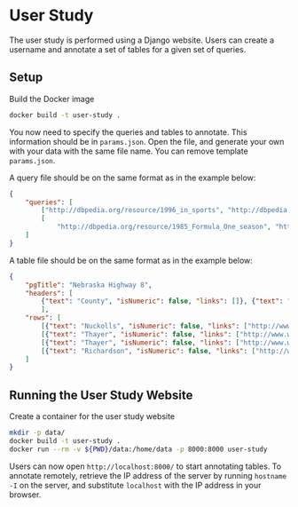 # User Study
The user study is performed using a Django website.
Users can create a username and annotate a set of tables for a given set of queries.

## Setup
Build the Docker image

```bash
docker build -t user-study .
```

You now need to specify the queries and tables to annotate.
This information should be in `params.json`.
Open the file, and generate your own with your data with the same file name.
You can remove template `params.json`.

A query file should be on the same format as in the example below:

```json
{
    "queries": [
        ["http://dbpedia.org/resource/1996_in_sports", "http://dbpedia.org/resource/Jerry_D._Bailey", "http://dbpedia.org/resource/United_States"],
        [
            "http://dbpedia.org/resource/1985_Formula_One_season", "http://dbpedia.org/resource/Niki_Lauda", "http://dbpedia.org/resource/McLaren"]
    ]
}
```

A table file should be on the same format as in the example below:

```json
{ 
    "pgTitle": "Nebraska Highway 8",
    "headers": [
        {"text": "County", "isNumeric": false, "links": []}, {"text": "Location", "isNumeric": false, "links": []}, {"text": "Mile", "isNumeric": false, "links": []}, {"text": "Junction", "isNumeric": false, "links": []}, {"text": "Notes", "isNumeric": false, "links": []}
        ],
    "rows": [
        [{"text": "Nuckolls", "isNumeric": false, "links": ["http://www.wikipedia.org/wiki/Nuckolls_County,_Nebraska"]}, {"text": "Superior", "isNumeric": false, "links": ["http://www.wikipedia.org/wiki/Superior,_Nebraska"]}, {"text": "0.00", "isNumeric": false, "links": []}, {"text": "Category:Jct template transclusions with missing shields", "isNumeric": false, "links": []}, {"text": "Western terminus", "isNumeric": false, "links": []}], 
        [{"text": "Thayer", "isNumeric": false, "links": ["http://www.wikipedia.org/wiki/Thayer_County,_Nebraska"]}, {"text": "Byron", "isNumeric": false, "links": ["http://www.wikipedia.org/wiki/Byron,_Nebraska"]}, {"text": "16.01", "isNumeric": false, "links": []}, {"text": "Category:Jct template transclusions with missing shields", "isNumeric": false, "links": []}, {"text": "", "isNumeric": false, "links": []}],
        [{"text": "Thayer", "isNumeric": false, "links": ["http://www.wikipedia.org/wiki/Thayer_County,_Nebraska"]}, {"text": "Chester", "isNumeric": false, "links": ["http://www.wikipedia.org/wiki/Chester,_Nebraska"]}, {"text": "24.10", "isNumeric": false, "links": []}, {"text": "Category:Jct template transclusions with missing shields", "isNumeric": false, "links": []}, {"text": "", "isNumeric": false, "links": []}],
        [{"text": "Richardson", "isNumeric": false, "links": ["http://www.wikipedia.org/wiki/Richardson_County,_Nebraska"]}, {"text": "Falls City", "isNumeric": false, "links": ["http://www.wikipedia.org/wiki/Falls_City,_Nebraska"]}, {"text": "148.88", "isNumeric": false, "links": []}, {"text": "Category:Jct template transclusions with missing shields", "isNumeric": false, "links": []}, {"text": "Eastern terminus", "isNumeric": false, "links": []}]
    ]
}
```

## Running the User Study Website
Create a container for the user study website

```bash
mkdir -p data/
docker build -t user-study .
docker run --rm -v ${PWD}/data:/home/data -p 8000:8000 user-study
```

Users can now open `http://localhost:8000/` to start annotating tables.
To annotate remotely, retrieve the IP address of the server by running `hostname -I` on the server, and substitute `localhost` with the IP address in your browser.